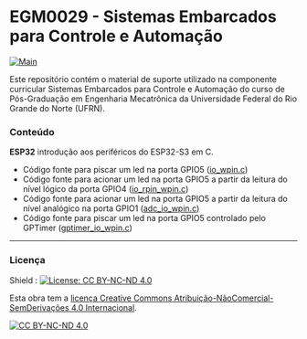 # EGM0029 - Sistemas Embarcados para Controle e Automação

[![Main](https://img.shields.io/badge/main%20language-PT-blue)](/../../)

Este repositório contém o material de suporte utilizado na componente curricular Sistemas Embarcados para Controle e Automação do curso de Pós-Graduação em Engenharia Mecatrônica da Universidade Federal do Rio Grande do Norte (UFRN).

### Conteúdo

**ESP32** introdução aos periféricos do ESP32-S3 em C.

- Código fonte para piscar um led na porta GPIO5 ([io_wpin.c](https://github.com/sama-md/EGM0029/blob/main/perifericos/io_wpin.c))
- Código fonte para acionar um led na porta GPIO5 a partir da leitura do nível lógico da porta GPIO4 ([io_rpin_wpin.c](https://github.com/sama-md/EGM0029/blob/main/perifericos/io_rpin_wpin.c))
- Código fonte para acionar um led na porta GPIO5 a partir da leitura do nível analógico na porta GPIO1 ([adc_io_wpin.c](https://github.com/sama-md/EGM0029/blob/main/perifericos/adc_io_wpin.c))
- Código fonte para piscar um led na porta GPIO5 controlado pelo GPTimer ([gptimer_io_wpin.c](https://github.com/sama-md/EGM0029/blob/main/perifericos/gptimer_io_wpin.c))

---
### Licença

Shield : [![License: CC BY-NC-ND 4.0](https://img.shields.io/badge/License-CC%20BY--NC--ND%204.0-lightgrey)](https://creativecommons.org/licenses/by-nc-nd/4.0/)

Esta obra tem a [licença Creative Commons Atribuição-NãoComercial-SemDerivações 4.0 Internacional](https://creativecommons.org/licenses/by-nc-nd/4.0/deed.pt_BR).

[![CC BY-NC-ND 4.0](https://licensebuttons.net/l/by-nc-nd/4.0/88x31.png)](https://creativecommons.org/licenses/by-nc-nd/4.0/deed.pt_BR)

 
